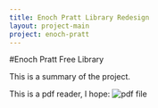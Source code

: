 ```yaml
---
title: Enoch Pratt Library Redesign
layout: project-main
project: enoch-pratt
---
```


#Enoch Pratt Free Library

This is a summary of the project.

This is a pdf reader, I hope:
![pdf file](../)
